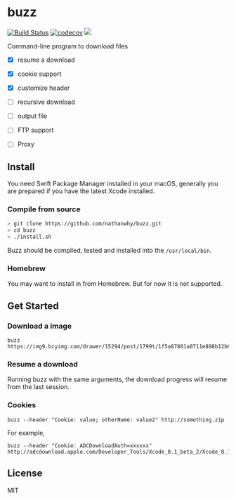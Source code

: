 # buzz

[![Build Status](https://travis-ci.org/nathanwhy/buzz.svg?branch=master)](https://travis-ci.org/nathanwhy/buzz)
[![codecov](https://codecov.io/gh/nathanwhy/buzz/branch/master/graph/badge.svg)](https://codecov.io/gh/nathanwhy/buzz)
![](https://img.shields.io/badge/language-Swift_5-orange.svg)

Command-line program to download files

- [x] resume a download
- [x] cookie support
- [x] customize header
- [ ] recursive download
- [ ] output file
- [ ] FTP support
- [ ] Proxy


## Install

You need Swift Package Manager installed in your macOS, generally you are prepared if you have the latest Xcode installed.

### Compile from source

```bash
> git clone https://github.com/nathanwhy/buzz.git
> cd buzz
> ./install.sh
```

Buzz should be compiled, tested and installed into the `/usr/local/bin`.

### Homebrew

You may want to install in from Homebrew. But for now it is not supported.

## Get Started

### Download a image

```
buzz https://img9.bcyimg.com/drawer/15294/post/1799t/1f5a87801a0711e898b12b640777720f.jpg 
``` 

### Resume a download

Running buzz with the same arguments, the download progress will resume from the last session.

### Cookies

```
buzz --header "Cookie: value; otherName: value2" http://something.zip
```

For example,
```
buzz --header "Cookie: ADCDownloadAuth=xxxxxx" http://adcdownload.apple.com/Developer_Tools/Xcode_8.1_beta_2/Xcode_8.1_beta_2.xip
```


## License

MIT
